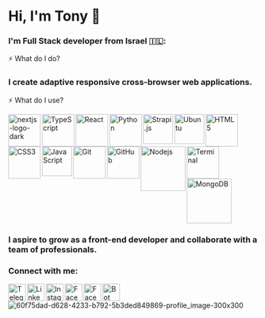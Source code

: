 # Hi, I'm Tony 👋

### I'm Full Stack developer from Israel 🇮🇱: <br>
:zap: What do I do? <br>

### I create adaptive responsive cross-browser web applications.

:zap: What do I use? <br>

<img align="left" alt="nextjs-logo-dark" width="65px" src="https://github.com/user-attachments/assets/fcf9acc2-52f7-4eae-8cb6-f3c74a140d63" />
<img align="left" alt="TypeScript" width="65px" src="https://github.com/user-attachments/assets/753f0381-c87e-4a31-9b75-9dd577e9570d" />
<img align="left" alt="React" width="65px" src="https://user-images.githubusercontent.com/54285416/136925032-73d87144-308b-46bc-990f-eb2ae7c70ea9.png" />
<img align="left" alt="Python" width="65px" src="https://github.com/user-attachments/assets/b8afc427-2467-45bb-8408-c61820caf4c2" />
<img align="left" alt="Strapi.js" width="60px" src="https://github.com/user-attachments/assets/c9da53e1-cb2e-40bd-bd90-afa481a22c8d" />
<img align="left" alt="Ubuntu" width="60px" src="https://github.com/user-attachments/assets/0ae153b0-2dae-46f9-9575-efb1c0409115" />
<img align="left" alt="HTML5" width="65px" src="https://user-images.githubusercontent.com/54285416/136925005-6bbf0f97-6831-4b31-baae-91981b07b3d1.png" />
<img align="left" alt="CSS3" width="65px" src="https://user-images.githubusercontent.com/54285416/136925015-28bac4af-d465-4656-badb-c79acbb39e44.png" />
<img align="left" alt="JavaScript" width="60px" src="https://user-images.githubusercontent.com/54285416/136925026-0ddc79c0-a12f-4510-b7fc-e3ddb55ed416.png" />
<img align="left" alt="Git" width="65px" src="https://user-images.githubusercontent.com/54285416/136925467-c4cdc61b-b0bb-43a1-8583-f400cd74c8d9.png" />
<img align="left" alt="GitHub" width="65px" src="https://user-images.githubusercontent.com/54285416/136925512-e8d9161d-3819-4e07-83cb-a84b89cf3eb2.png" />
<img alt="Terminal" width="65px" src="https://user-images.githubusercontent.com/54285416/136925563-5f2bddfa-3ccd-4f69-b023-faff83f684ad.png" />
<img align="left" alt="Nodejs" width="90px" src="https://user-images.githubusercontent.com/54285416/136925068-9990dce8-1a62-40d0-bf46-1523e85b5250.png" />
<img alt="MongoDB" width="90px" src="https://user-images.githubusercontent.com/54285416/136925073-a1e420fa-d9d9-4064-8b2e-dafd4eb5ae7d.png" />

### I aspire to grow as a front-end developer and collaborate with a team of professionals.<br>

### Connect with me:

[<img align="left" alt="Telegram" width="35px" src="https://user-images.githubusercontent.com/54285416/136924674-3c1d7e74-ce0b-4e6c-8322-ca6074d15018.png" />][telegram]
[<img align="left" alt="LinkedIn" width="35px" src="https://user-images.githubusercontent.com/54285416/136924672-1f64492c-ab25-4c40-9f44-6a9582e1aa71.png" />][linkedin]
[<img align="left" alt="Instagram" width="35px" src="https://user-images.githubusercontent.com/54285416/136924667-c79f3b41-f555-4d9b-89aa-261cbf550b58.png" />][instagram]
[<img align="left" alt="Facebook" width="35px" src="https://user-images.githubusercontent.com/54285416/136924670-6eb234fb-ee00-48db-b929-a1e9a8e0f6bb.png"/>][facebook]
[<img align="left" alt="Facebook" width="35px" src="https://user-images.githubusercontent.com/54285416/136924614-08563dd9-817b-443f-b598-ed34faf113c4.png"/>][vk]
[<img align="left" alt="Bot" width="35px" src="https://user-images.githubusercontent.com/54285416/150486389-8a1d9130-7e9a-4576-a786-9e84dac713c5.png"/>][bot]

<br />
</details>

[telegram]: https://t.me/tonyvaits
[instagram]: https://www.instagram.com/tony_vaits/?hl=ru
[linkedin]: https://www.linkedin.com/in/tonyvaits/
[facebook]: https://www.facebook.com/tony.vaits/
[vk]: https://vk.com/tonyvaits/
[bot]: https://t.me/fb_for_tony_bot

<!---
Vaitsehovskiy-Tony/Vaitsehovskiy-Tony is a ✨ special ✨ repository because its `README.md` (this file) appears on your GitHub profile.
You can click the Preview link to take a look at your changes.
--->
![60f75dad-d628-4233-b792-5b3ded849869-profile_image-300x300]()

